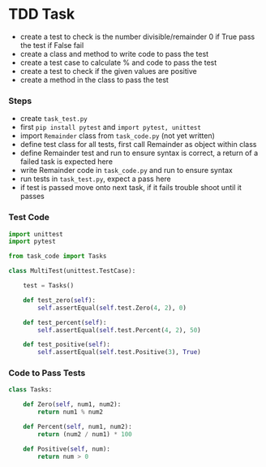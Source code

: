 # TDD Task
- create a test to check is the number divisible/remainder 0 if True pass the test if False fail
- create a class and method to write code to pass the test
- create a test case to calculate % and code to pass the test
- create a test to check if the given values are positive
- create a method in the class to pass the test

### Steps
- create `task_test.py`
- first `pip install pytest` and `import pytest, unittest`
- import `Remainder` class from `task_code.py` (not yet written)
- define test class for all tests, first call Remainder as object within class
- define Remainder test and run to ensure syntax is correct, a return of a failed task is expected here
- write Remainder code in `task_code.py` and run to ensure syntax
- run tests in `task_test.py`, expect a pass here
- if test is passed move onto next task, if it fails trouble shoot until it passes

### Test Code
```python
import unittest
import pytest

from task_code import Tasks

class MultiTest(unittest.TestCase):

    test = Tasks()

    def test_zero(self):
        self.assertEqual(self.test.Zero(4, 2), 0)

    def test_percent(self):
        self.assertEqual(self.test.Percent(4, 2), 50)

    def test_positive(self):
        self.assertEqual(self.test.Positive(3), True)
```
### Code to Pass Tests
```python
class Tasks:

    def Zero(self, num1, num2):
        return num1 % num2

    def Percent(self, num1, num2):
        return (num2 / num1) * 100

    def Positive(self, num):
        return num > 0
```